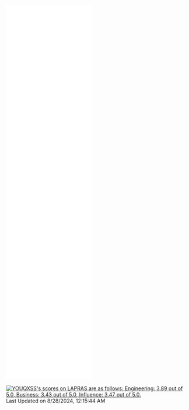 ![Metrics](/github-metrics.svg)

<!--START_SECTION:lapras-card-->
<p ><a href="https://lapras.com/public/YOUQXSS" target="_blank" rel="noopener noreferrer"><img alt="YOUQXSS's scores on LAPRAS are as follows: Engineering: 3.89 out of 5.0, Business: 3.43 out of 5.0, Influence: 3.47 out of 5.0." src="https://lapras-card-generator.vercel.app/api/svg?e=3.89&b=3.43&i=3.47&b1=%23004736&b2=%2300bf8f&i1=%23007b5c&i2=%2300bf8f&l=en" width="400" ></a>  
Last Updated on 8/28/2024, 12:15:44 AM</p>
<!--END_SECTION:lapras-card-->

